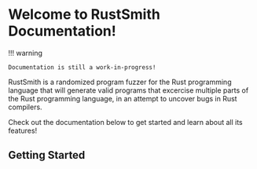 # Welcome to RustSmith Documentation!

!!! warning

    Documentation is still a work-in-progress!

RustSmith is a randomized program fuzzer for the Rust programming language that will generate valid programs that excercise multiple parts of the Rust programming language, in an attempt to uncover bugs in Rust compilers.

Check out the documentation below to get started and learn about all its features!

## Getting Started

